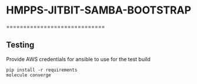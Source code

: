 # HMPPS-JITBIT-SAMBA-BOOTSTRAP

=============================

## Testing

Provide AWS credentials for ansible to use for the test build

```
pip install -r requirements
molecule converge
```
